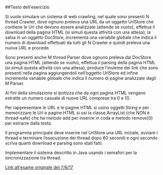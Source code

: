 ##Testo dell'esercizio

Si vuole simulare un sistema di web crawling, nel quale sono presenti N thread Crawler, dove ognuno preleva una URL da un oggetto UrlStore che contiene le Url che devono essere analizzate (attende se vuoto), effettua il download della pagina HTML (si simuli questa attività con una attesa), la salva in un oggetto DocStore, incrementa una variabile globale che indica il numero di download effettuati da tutti gli N Crawler e quindi preleva una nuova URL e procede. 

Sono presenti anche M thread Parser dove ognuno preleva dal DocStore una pagina HTML (attende se vuoto), effettua il parsing della pagina HTML (si simuli questa attività con una attesa), produce l’insieme dei link che sono presenti nella pagina aggiungendoli nell’oggetto UrlStore ed infine incrementa variabile globale che indica il numero di pagine analizzate dagli M Parser. 

Ai fini della simulazione si ipotizza che da ogni pagina HTML vengano estratte un numero casuale di nuove URL comprese tra 0 e 10. 

Per rappresentare le URL e le pagine HTML si usino oggetti String e per memorizzare le Url e pagine HTML si usi la classe ArrayList (che NON è thread-safe) che ha metodo add per inserire in coda e metodo remove(0) per estrarre dalla testa.

Il programma principale deve inserire nel UrlStore una URL iniziale, avviare i thread e terminare l’esecuzione dei thread dopo 60 secondi e ogni secondo scriva quanti download e parsing sono stati fatti.

Implementare il sistema descritto in Java usando i semafori per la sincronizzazione tra thread.

[Link all'esame originale del 7/6/17](http://www.disit.org/bellini-sisop/compiti/compito-07-06-2017.pdf)